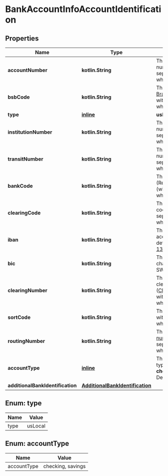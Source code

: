 
# BankAccountInfoAccountIdentification

## Properties
Name | Type | Description | Notes
------------ | ------------- | ------------- | -------------
**accountNumber** | **kotlin.String** | The bank account number, without separators or whitespace. | 
**bsbCode** | **kotlin.String** | The 6-digit [Bank State Branch (BSB) code](https://en.wikipedia.org/wiki/Bank_state_branch), without separators or whitespace. | 
**type** | [**inline**](#Type) | **usLocal** | 
**institutionNumber** | **kotlin.String** | The 3-digit institution number, without separators or whitespace. | 
**transitNumber** | **kotlin.String** | The 5-digit transit number, without separators or whitespace. | 
**bankCode** | **kotlin.String** | The 4-digit bank code (Registreringsnummer) (without separators or whitespace). | 
**clearingCode** | **kotlin.String** | The 3-digit clearing code, without separators or whitespace. | 
**iban** | **kotlin.String** | The international bank account number as defined in the [ISO-13616](https://www.iso.org/standard/81090.html) standard. | 
**bic** | **kotlin.String** | The bank&#39;s 8- or 11-character BIC or SWIFT code. | 
**clearingNumber** | **kotlin.String** | The 4- to 5-digit clearing number ([Clearingnummer](https://sv.wikipedia.org/wiki/Clearingnummer)), without separators or whitespace. | 
**sortCode** | **kotlin.String** | The 6-digit [sort code](https://en.wikipedia.org/wiki/Sort_code), without separators or whitespace. | 
**routingNumber** | **kotlin.String** | The 9-digit [routing number](https://en.wikipedia.org/wiki/ABA_routing_transit_number), without separators or whitespace. | 
**accountType** | [**inline**](#AccountType) | The bank account type.  Possible values: **checking** or **savings**. Defaults to **checking**. |  [optional]
**additionalBankIdentification** | [**AdditionalBankIdentification**](AdditionalBankIdentification.md) |  |  [optional]


<a name="Type"></a>
## Enum: type
Name | Value
---- | -----
type | usLocal


<a name="AccountType"></a>
## Enum: accountType
Name | Value
---- | -----
accountType | checking, savings



